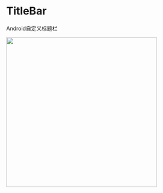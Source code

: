 # TitleBar
Android自定义标题栏

<img src="https://ww3.sinaimg.cn/large/006tNc79gy1fcmg3a61tqj30u00hhq33.jpg" width="400px"/>
